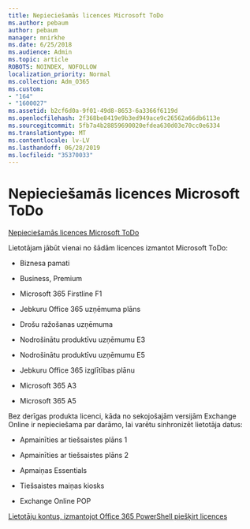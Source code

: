 ```yaml
---
title: Nepieciešamās licences Microsoft ToDo
ms.author: pebaum
author: pebaum
manager: mnirkhe
ms.date: 6/25/2018
ms.audience: Admin
ms.topic: article
ROBOTS: NOINDEX, NOFOLLOW
localization_priority: Normal
ms.collection: Adm_O365
ms.custom:
- "164"
- "1600027"
ms.assetid: b2cf6d0a-9f01-49d8-8653-6a3366f6119d
ms.openlocfilehash: 2f368be8419e9b3ed949ace9c26562a66db6113e
ms.sourcegitcommit: 5fb7a4b28859690020efdea630d03e70cc0e6334
ms.translationtype: MT
ms.contentlocale: lv-LV
ms.lasthandoff: 06/28/2019
ms.locfileid: "35370033"
---
```

# <a name="required-licenses-for-microsoft-todo"></a>Nepieciešamās licences Microsoft ToDo

[Nepieciešamās licences Microsoft ToDo](https://support.office.com/article/381e9d1b-c500-49b5-973e-890fd86528d7.aspx)
  
Lietotājam jābūt vienai no šādām licences izmantot Microsoft ToDo:
  
- Biznesa pamati

- Business, Premium

- Microsoft 365 Firstline F1

- Jebkuru Office 365 uzņēmuma plāns

- Drošu ražošanas uzņēmuma

- Nodrošinātu produktīvu uzņēmumu E3

- Nodrošinātu produktīvu uzņēmumu E5

- Jebkuru Office 365 izglītības plānu

- Microsoft 365 A3

- Microsoft 365 A5

Bez derīgas produkta licenci, kāda no sekojošajām versijām Exchange Online ir nepieciešama par darāmo, lai varētu sinhronizēt lietotāja datus:
  
- Apmainīties ar tiešsaistes plāns 1

- Apmainīties ar tiešsaistes plāns 2

- Apmaiņas Essentials

- Tiešsaistes maiņas kiosks

- Exchange Online POP

[Lietotāju kontus, izmantojot Office 365 PowerShell piešķirt licences](https://docs.microsoft.com/office365/enterprise/powershell/assign-licenses-to-user-accounts-with-office-365-powershell )
  